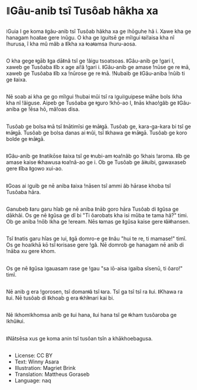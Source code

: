 # ǁGâu-anib tsî Tusôab hâkha xa

##
ǀGuia I ge koma ǁgâu-anib tsî Tusôab hâkha xa ge ǀhōguhe hâ i. Xawe kha ge hanagam hoaǁae gere ǀnûgu. O kha ge ǀguitsē ge mîǀgui ǂaiǃaisa kha nî ǀhurusa, î kha mû mâb a ǁîkha xa ǂoaǂamsa ǀhuru-aosa.

##
O kha gege ǂgāb ǁga dāǁnâ tsî ge ǃâigu tsoatsoas. ǁGâu-anib ge ǃgari I, xaweb ge Tusôaba ǁîb x age aiǃâ ǃgari i. ǁGâu-anib ge amase ǃnūse ge re ǂnā, xaweb ge Tusôaba ǁîb xa ǃnūrose ge re ǂnā. ǃNubaib ge ǁGâu-aniba ǃnûib ti ge ǁaixa.

##
Nē soab ai kha ge go mîǀgui ǃhubai ǂnûi tsî ra ǀguiǀguipese ǂnāhe bols ǀkha kha nî ǃâiguse. Aipeb ge Tusôaba ge ǂguro ǃkhō-ao I, ǁnās khaoǃgâb ge ǁGâu-aniba ge ǃēsa hō, mâǃoas disa.

##
Tusôab ge bolsa ǂnā tsî ǁnātimîsi ge ǂnāǂgā. Tusôab ge, kara-ga-kara bi tsî ge ǂnāǂgā. Tusôab ge bolsa danas ai ǂnûi, tsî ǁkhawa ge ǂnāǂgā. Tusôab ge koro bolde ge ǂnāǂgā.

##
ǁGâu-anib ge ǁnatikōse ǁaixa tsî ge ǂnubi-am ǂoaǃnâb go ǃkhais ǃaroma. ǁîb ge amase kaise ǂkhawusa ǂoaǃnâ-ao ge i. Ob ge Tusôab ge âiǂuibi, gawaxaseb gere ǁîba ǁgowo xui-ao.

##
ǁGoas ai ǀguib ge nē aniba ǁaixa ǃnāsen tsî ammi âb hārase khoba tsî Tusôaba hāra.

##
Ganubeb ǁaru garu hîab ge nē aniba ǁnāb goro hāra Tusôab di ǁgûsa ge dākhâi. Os ge nē ǁgûsa ge dî bi "Ti ôarobats kha isi mûba te tama hâ?" timi. Ob ge aniba ǃnōb ǀkha ge ǃeream. Nēs ǂamas ge ǁgûsa kaise gere ǂâiǂhansen.

##
Tsî ǁnatis garu hîas ge ǀui, ǁgā domro-e ge ǁnâu "hui te re, ti mamaseǃ" timî. Os ge hoaǀkhā kō tsî ǂorisase gere ǃgâ. Nē domrob ge hanagam nē anib di ǃnāba xu gere khom.

##
Os ge nē ǁgûsa ǀgauasam rase ge ǃgau "sa ǀō-aisa ǀgaiba sîsenū, ti ôaro!" timî.

##
Nē anib g era ǃgorosen, tsî domanǂâ tsî ǂara. Tsî ga tsî tsî ra ǁui. ǁKhawa ra ǁui. Nē tusôab di ǁkhoab g era ǂkhîǂnari kai bi.

##
Nē ǀkhomǀkhomsa anib ge ǁui hana, ǁui hana tsî ge ǂkham tusôaroba ge ǀkhûiǂui.

##
ǁNātsēsa xus ge koma anin tsî tusôan tsîn a khākhoebagusa.

##
* License: CC BY
* Text: Winny Asara
* Illustration: Magriet Brink
* Translation: Mattheus Goraseb
* Language: naq
